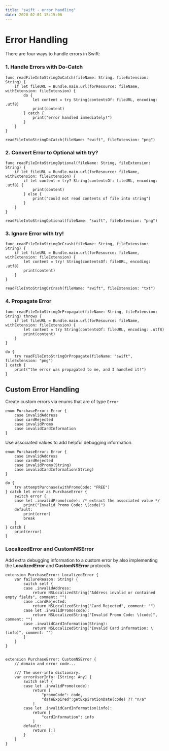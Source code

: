 ```yaml
---
title: "swift - error handling"
date: 2020-02-01 15:15:06
---
```


# Error Handling

There are four ways to handle errors in Swift:


### 1. Handle Errors with Do-Catch

    func readFileIntoStringDoCatch(fileName: String, fileExtension: String) {
        if let fileURL = Bundle.main.url(forResource: fileName, withExtension: fileExtension) {
            do {
                let content = try String(contentsOf: fileURL, encoding: .utf8)
                print(content)
            } catch {
                print("error handled immediately!")
            }
        }
    }

    readFileIntoStringDoCatch(fileName: "swift", fileExtension: "png")

### 2. Convert Error to Optional with try?

    func readFileIntoStringOptional(fileName: String, fileExtension: String) {
        if let fileURL = Bundle.main.url(forResource: fileName, withExtension: fileExtension) {
            if let content = try? String(contentsOf: fileURL, encoding: .utf8) {
                print(content)
            } else {
                print("could not read contents of file into string")
            }
        }
    }

    readFileIntoStringOptional(fileName: "swift", fileExtension: "png")


### 3. Ignore Error with try!

    func readFileIntoStringOrCrash(fileName: String, fileExtension: String) {
        if let fileURL = Bundle.main.url(forResource: fileName, withExtension: fileExtension) {
            let content = try! String(contentsOf: fileURL, encoding: .utf8)
            print(content)
        }
    }

    readFileIntoStringOrCrash(fileName: "swift", fileExtension: "txt")

### 4. Propagate Error

    func readFileIntoStringOrPropagate(fileName: String, fileExtension: String) throws {
        if let fileURL = Bundle.main.url(forResource: fileName, withExtension: fileExtension) {
            let content = try String(contentsOf: fileURL, encoding: .utf8)
            print(content)
        }
    }

    do {
        try readFileIntoStringOrPropagate(fileName: "swift", fileExtension: "png")
    } catch {
        print("the error was propagated to me, and I handled it!")
    }


## Custom Error Handling

Create custom errors via enums that are of type `Error`

    enum PurchaseError: Error {
        case invalidAddress
        case cardRejected
        case invalidPromo
        case invalidCardInformation
    }

Use associated values to add helpful debugging information.

    enum PurchaseError: Error {
        case invalidAddress
        case cardRejected
        case invalidPromo(String)
        case invalidCardInformation(String)
    }

    do {
        try attemptPurchase(withPromoCode: "FREE")
    } catch let error as PurchaseError {
        switch error {
        case let .invalidPromo(code): /* extract the associated value */
            print("Invalid Promo Code: \(code)")
        default:
            print(error)
            break
        }
    } catch {
        print(error)
    }

### LocalizedError and CustomNSError    
    
Add extra debugging information to a custom error by also implementing the **LocalizedError** and **CustomNSError** protocols.


    extension PurchaseError: LocalizedError {   
        var failureReason: String? {
            switch self {
            case .invalidAddress:
                return NSLocalizedString("Address invalid or contained empty fields", comment: "")
            case .cardRejected:
                return NSLocalizedString("Card Rejected", comment: "")
            case let .invalidPromo(code):
                return NSLocalizedString("Invalid Promo Code: \(code)", comment: "")
            case .invalidCardInformation(String):
                return NSLocalizedString("Invalid Card information: \(info)", comment: "")
            }
        }
    }


    extension PurchaseError: CustomNSError {
        // domain and error code...

        /// The user-info dictionary.
        var errorUserInfo: [String: Any] {
            switch self {
            case let .invalidPromo(code):
                return [
                    "promoCode": code,
                    "dateExpired":getExpirationDate(code) ?? "n/a"
                ]
            case let .invalidCardInformation(info):
                return [
                    "cardInformation": info
                ]
            default:
                return [:]
            }
        }
    }
